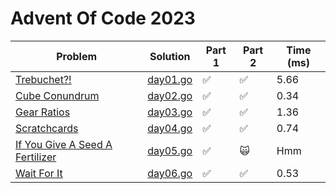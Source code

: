 # Advent Of Code 2023

| Problem | Solution | Part 1 | Part 2 | Time (ms) |
|-----|-----|--------|--------|------|
|[Trebuchet?!](https://adventofcode.com/2023/day/1)|[day01.go](https://github.com/NTaylor23/AoC_2023_Go/blob/main/days/day01.go)|✅|✅|5.66|
|[Cube Conundrum](https://adventofcode.com/2023/day/2)|[day02.go](https://github.com/NTaylor23/AoC_2023_Go/blob/main/days/day02.go)|✅|✅|0.34|
|[Gear Ratios](https://adventofcode.com/2023/day/3)|[day03.go](https://github.com/NTaylor23/AoC_2023_Go/blob/main/days/day03.go)|✅|✅|1.36|
|[Scratchcards](https://adventofcode.com/2023/day/4)|[day04.go](https://github.com/NTaylor23/AoC_2023_Go/blob/main/days/day04.go)|✅|✅|0.74|
|[If You Give A Seed A Fertilizer](https://adventofcode.com/2023/day/5)|[day05.go](https://github.com/NTaylor23/AoC_2023_Go/blob/main/days/day05.go)|✅|🙀|Hmm|
|[Wait For It](https://adventofcode.com/2023/day/6)|[day06.go](https://github.com/NTaylor23/AoC_2023_Go/blob/main/days/day06.go)|✅|✅|0.53|
